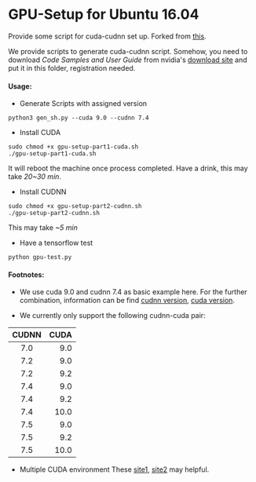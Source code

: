 # GPU-Setup for Ubuntu 16.04

Provide some script for cuda-cudnn set up. Forked from [this](https://github.com/AndyYSWoo/Azure-GPU-Setup).

We provide scripts to generate cuda-cudnn script.
Somehow, you need to download *Code Samples and User Guide* from nvidia's [download site](https://developer.nvidia.com/rdp/cudnn-download) and put it in this folder, registration needed.
#### Usage:
- Generate Scripts with assigned version
```
python3 gen_sh.py --cuda 9.0 --cudnn 7.4
```
- Install CUDA

```
sudo chmod +x gpu-setup-part1-cuda.sh
./gpu-setup-part1-cuda.sh
```
It will reboot the machine once process completed. Have a drink, this may take *20~30 min*.
- Install CUDNN
```
sudo chmod +x gpu-setup-part2-cudnn.sh
./gpu-setup-part2-cudnn.sh
```
This may take *~5 min*
- Have a tensorflow test
```
python gpu-test.py
```

#### Footnotes:
- We use cuda 9.0 and cudnn 7.4 as basic example here. For the further combination,  information can be find [cudnn version](https://developer.download.nvidia.com/compute/machine-learning/repos/ubuntu1604/x86_64/), [cuda version](http://developer.download.nvidia.com/compute/cuda/repos/ubuntu1604/x86_64/).


- We currently only support the following cudnn-cuda pair:
<p align="center">

|CUDNN| CUDA|
|:-----:|-----:|
|7.0  | 9.0|
|7.2  | 9.0|
|7.2  | 9.2|
|7.4  | 9.0|
|7.4  | 9.2|
|7.4  | 10.0|
|7.5  | 9.0|
|7.5  | 9.2|
|7.5  | 10.0|

- Multiple CUDA environment
These [site1](https://www.pugetsystems.com/print_pdf.php?url=https://www.pugetsystems.com/labs/hpc/How-To-Install-CUDA-10-together-with-9-2-on-Ubuntu-18-04-with-support-for-NVIDIA-20XX-Turing-GPUs-1236/&loaded=1), [site2](https://blog.kovalevskyi.com/multiple-version-of-cuda-libraries-on-the-same-machine-b9502d50ae77) may helpful.

